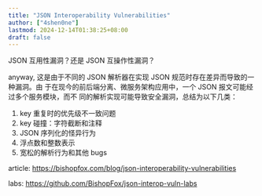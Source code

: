 ```yaml
---
title: "JSON Interoperability Vulnerabilities"
author: ["4shen0ne"]
lastmod: 2024-12-14T01:38:25+08:00
draft: false
---
```


JSON 互用性漏洞？还是 JSON 互操作性漏洞？

anyway, 这是由于不同的 JSON 解析器在实现 JSON 规范时存在差异而导致的一种漏洞。由
于在现今的前后端分离、微服务架构应用中，一个 JSON 报文可能经过多个服务模块，而不
同的解析实现可能导致安全漏洞，总结为以下几类：

1.  key 重复时的优先级不一致问题
2.  key 碰撞：字符截断和注释
3.  JSON 序列化的怪异行为
4.  浮点数和整数表示
5.  宽松的解析行为和其他 bugs

article: <https://bishopfox.com/blog/json-interoperability-vulnerabilities>

labs: <https://github.com/BishopFox/json-interop-vuln-labs>
